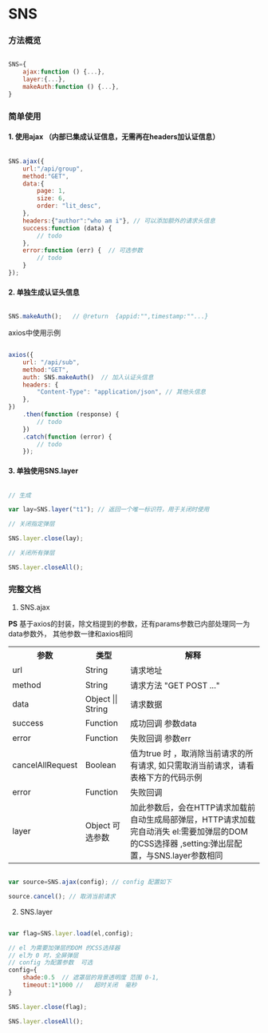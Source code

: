 # SNS


### 方法概览

```js

SNS={
	ajax:function () {...},
	layer:{...},
	makeAuth:function () {...},
}

```



### 简单使用

#### 1. 使用ajax （**内部已集成认证信息，无需再在headers加认证信息**）

```js

SNS.ajax({
    url:"/api/group",
    method:"GET",
    data:{                     
        page: 1,
        size: 6,
        order: "lit_desc", 
    },
    headers:{"author":"who am i"}, // 可以添加额外的请求头信息
    success:function (data) {
        // todo
    },
    error:function (err) {  // 可选参数
        // todo
    }
});

```


#### 2. 单独生成认证头信息

```js

SNS.makeAuth();   // @return  {appid:"",timestamp:""...}

```

axios中使用示例

```js

axios({
    url: "/api/sub",
    method:"GET",
    auth: SNS.makeAuth()  // 加入认证头信息 
    headers: {
        "Content-Type": "application/json", // 其他头信息
    },
})
    .then(function (response) {
        // todo
    })
    .catch(function (error) {
        // todo
    });

```

#### 3. 单独使用SNS.layer

```js

// 生成

var lay=SNS.layer("t1"); // 返回一个唯一标识符，用于关闭时使用

// 关闭指定弹层

SNS.layer.close(lay);

// 关闭所有弹层

SNS.layer.closeAll();


```

### 完整文档

1. SNS.ajax


**PS** 基于axios的封装，除文档提到的参数，还有params参数已内部处理同一为data参数外， 其他参数一律和axios相同

<table>
	<tr>
		<th>参数</th>
		<th>类型</th>
		<th>解释</th>
	</tr>
	<tr>
		<td>url</td>
		<td>String</td>
		<td>请求地址</td>
	</tr>
	<tr>
		<td>method</td>
		<td>String</td>
		<td>请求方法 "GET POST ..."</td>
	</tr>
	<tr>
		<td>data</td>
		<td>Object || String</td>
		<td>请求数据</td>
	</tr>
	<tr>
		<td>success</td>
		<td>Function </td>
		<td>成功回调 参数data <br/></td>
	</tr>
	<tr>
		<td>error</td>
		<td>Function</td>
		<td>失败回调 参数err</td>
	</tr>
	<tr>
		<td>cancelAllRequest</td>
		<td>Boolean</td>
		<td>值为true 时 ，取消除当前请求的所有请求, 如只需取消当前请求，请看表格下方的代码示例</td>
	</tr>
	<tr>
		<td>error</td>
		<td>Function</td>
		<td>失败回调</td>
	</tr>
	<tr>
		<td>layer</td>
		<td>Object 可选参数</td>
		<td>加此参数后，会在HTTP请求加载前自动生成局部弹层，HTTP请求加载完自动消失   el:需要加弹层的DOM 的CSS选择器  ,setting:弹出层配置，与SNS.layer参数相同</td>
	</tr>
</table>


```js

var source=SNS.ajax(config); // config 配置如下

source.cancel(); // 取消当前请求

```



2. SNS.layer

```js

var flag=SNS.layer.load(el,config);

// el 为需要加弹层的DOM 的CSS选择器
// el为 0 时，全屏弹层
// config 为配置参数  可选
config={
	shade:0.5  // 遮罩层的背景透明度 范围 0-1,
	timeout:1*1000 //   超时关闭  毫秒
}

SNS.layer.close(flag);

SNS.layer.closeAll();

```


